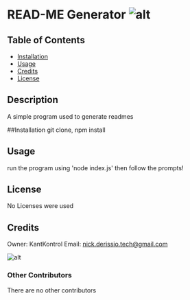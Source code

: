 
# READ-ME Generator ![alt](https://img.shields.io/badge/build-passing-brightgreen)

## Table of Contents

* [Installation](#installation)
* [Usage](#usage)
* [Credits](#credits)
* [License](#license)

## Description
A simple program used to generate readmes

##Installation
git clone, npm install

## Usage
run the program using 'node index.js' then follow the prompts!

## License

No Licenses were used

## Credits

Owner: KantKontrol Email: nick.derissio.tech@gmail.com

![alt](https://avatars0.githubusercontent.com/u/57921318?v=4)

### Other Contributors

There are no other contributors

